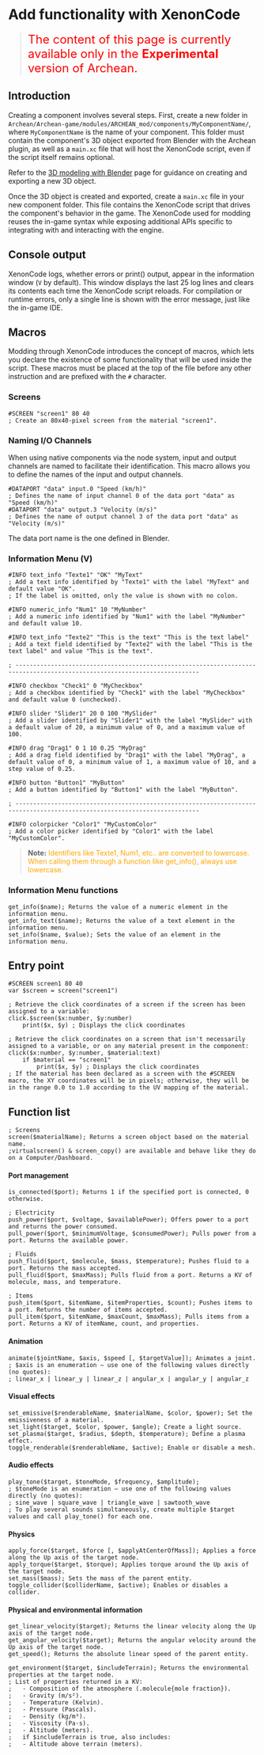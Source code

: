 # Add functionality with XenonCode

> <font color="red" size="5">The content of this page is currently available only in the **Experimental** version of Archean.</font>

## Introduction
Creating a component involves several steps. First, create a new folder in `Archean/Archean-game/modules/ARCHEAN_mod/components/MyComponentName/`, where `MyComponentName` is the name of your component. This folder must contain the component's 3D object exported from Blender with the Archean plugin, as well as a `main.xc` file that will host the XenonCode script, even if the script itself remains optional.

Refer to the [3D modeling with Blender](blender.md) page for guidance on creating and exporting a new 3D object.

Once the 3D object is created and exported, create a `main.xc` file in your new component folder. This file contains the XenonCode script that drives the component's behavior in the game. The XenonCode used for modding reuses the in-game syntax while exposing additional APIs specific to integrating with and interacting with the engine.

## Console output
XenonCode logs, whether errors or print() output, appear in the information window (`V` by default). This window displays the last 25 log lines and clears its contents each time the XenonCode script reloads. For compilation or runtime errors, only a single line is shown with the error message, just like the in-game IDE.

## Macros
Modding through XenonCode introduces the concept of macros, which lets you declare the existence of some functionality that will be used inside the script. These macros must be placed at the top of the file before any other instruction and are prefixed with the `#` character.

### Screens
```xc
#SCREEN "screen1" 80 40
; Create an 80x40-pixel screen from the material "screen1".
```

### Naming I/O Channels
When using native components via the node system, input and output channels are named to facilitate their identification. This macro allows you to define the names of the input and output channels.
```xc
#DATAPORT "data" input.0 "Speed (km/h)"
; Defines the name of input channel 0 of the data port "data" as "Speed (km/h)"
#DATAPORT "data" output.3 "Velocity (m/s)"
; Defines the name of output channel 3 of the data port "data" as "Velocity (m/s)"
```
The data port name is the one defined in Blender.

### Information Menu (V)
```xc
#INFO text_info "Texte1" "OK" "MyText"
; Add a text info identified by "Texte1" with the label "MyText" and default value "OK".
; If the label is omitted, only the value is shown with no colon.

#INFO numeric_info "Num1" 10 "MyNumber"
; Add a numeric info identified by "Num1" with the label "MyNumber" and default value 10.

#INFO text_info "Texte2" "This is the text" "This is the text label"
; Add a text field identified by "Texte2" with the label "This is the text label" and value "This is the text".

; --------------------------------------------------------------------------------------------------------------------------

#INFO checkbox "Check1" 0 "MyCheckbox"
; Add a checkbox identified by "Check1" with the label "MyCheckbox" and default value 0 (unchecked).

#INFO slider "Slider1" 20 0 100 "MySlider"
; Add a slider identified by "Slider1" with the label "MySlider" with a default value of 20, a minimum value of 0, and a maximum value of 100.

#INFO drag "Drag1" 0 1 10 0.25 "MyDrag"
; Add a drag field identified by "Drag1" with the label "MyDrag", a default value of 0, a minimum value of 1, a maximum value of 10, and a step value of 0.25.

#INFO button "Button1" "MyButton"
; Add a button identified by "Button1" with the label "MyButton".

; --------------------------------------------------------------------------------------------------------------------------

#INFO colorpicker "Color1" "MyCustomColor"
; Add a color picker identified by "Color1" with the label "MyCustomColor".

```

> **Note:** <font color="orange">Identifiers like Texte1, Num1, etc.. are converted to lowercase. When calling them through a function like get_info(), always use lowercase.</font>

### Information Menu functions
```xc
get_info($name); Returns the value of a numeric element in the information menu.
get_info_text($name); Returns the value of a text element in the information menu.
set_info($name, $value); Sets the value of an element in the information menu.
```
## Entry point
```xc
#SCREEN screen1 80 40
var $screen = screen("screen1")

; Retrieve the click coordinates of a screen if the screen has been assigned to a variable:
click.$screen($x:number, $y:number)
	print($x, $y) ; Displays the click coordinates

; Retrieve the click coordinates on a screen that isn't necessarily assigned to a variable, or on any material present in the component:
click($x:number, $y:number, $material:text)
	if $material == "screen1"
		print($x, $y) ; Displays the click coordinates
; If the material has been declared as a screen with the #SCREEN macro, the XY coordinates will be in pixels; otherwise, they will be in the range 0.0 to 1.0 according to the UV mapping of the material.
```

## Function list

```xc
; Screens
screen($materialName); Returns a screen object based on the material name.
;virtualscreen() & screen_copy() are available and behave like they do on a Computer/Dashboard.
```
#### Port management
```xc
is_connected($port); Returns 1 if the specified port is connected, 0 otherwise.

; Electricity
push_power($port, $voltage, $availablePower); Offers power to a port and returns the power consumed.
pull_power($port, $minimumVoltage, $consumedPower); Pulls power from a port. Returns the available power.

; Fluids
push_fluid($port, $molecule, $mass, $temperature); Pushes fluid to a port. Returns the mass accepted.
pull_fluid($port, $maxMass); Pulls fluid from a port. Returns a KV of molecule, mass, and temperature.

; Items
push_item($port, $itemName, $itemProperties, $count); Pushes items to a port. Returns the number of items accepted.
pull_item($port, $itemName, $maxCount, $maxMass); Pulls items from a port. Returns a KV of itemName, count, and properties.
```

#### Animation
```xc
animate($jointName, $axis, $speed [, $targetValue]); Animates a joint.
; $axis is an enumeration — use one of the following values directly (no quotes):
; linear_x | linear_y | linear_z | angular_x | angular_y | angular_z

```

#### Visual effects
```xc
set_emissive($renderableName, $materialName, $color, $power); Set the emissiveness of a material.
set_light($target, $color, $power, $angle); Create a light source.
set_plasma($target, $radius, $depth, $temperature); Define a plasma effect.
toggle_renderable($renderableName, $active); Enable or disable a mesh.
```

#### Audio effects
```xc
play_tone($target, $toneMode, $frequency, $amplitude);
; $toneMode is an enumeration — use one of the following values directly (no quotes):
; sine_wave | square_wave | triangle_wave | sawtooth_wave
; To play several sounds simultaneously, create multiple $target values and call play_tone() for each one.
```

#### Physics
```xc
apply_force($target, $force [, $applyAtCenterOfMass]); Applies a force along the Up axis of the target node.
apply_torque($target, $torque); Applies torque around the Up axis of the target node.
set_mass($mass); Sets the mass of the parent entity.
toggle_collider($colliderName, $active); Enables or disables a collider.
```

#### Physical and environmental information
```xc
get_linear_velocity($target); Returns the linear velocity along the Up axis of the target node.
get_angular_velocity($target); Returns the angular velocity around the Up axis of the target node.
get_speed(); Returns the absolute linear speed of the parent entity.

get_environment($target, $includeTerrain); Returns the environmental properties at the target node.
; List of properties returned in a KV:
;   - Composition of the atmosphere (.molecule{mole fraction}).
;   - Gravity (m/s²).
;   - Temperature (Kelvin).
;   - Pressure (Pascals).
;   - Density (kg/m³).
;   - Viscosity (Pa·s).
;   - Altitude (meters).
;   if $includeTerrain is true, also includes:
;   - Altitude above terrain (meters).
```


